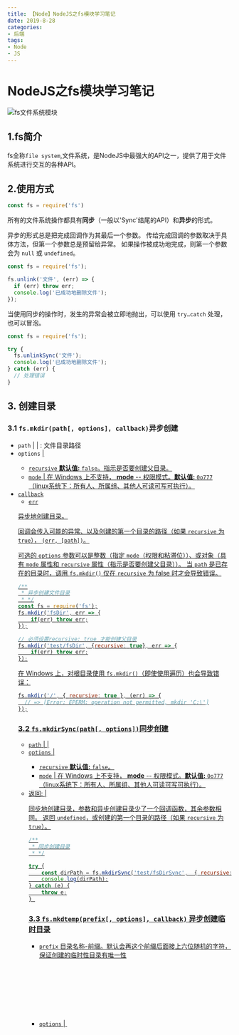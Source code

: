 ```yaml
---
title: 【Node】NodeJS之fs模块学习笔记
date: 2019-8-28
categories: 
- 后端
tags: 
- Node
- JS
---
```


# NodeJS之fs模块学习笔记

![fs文件系统模块](E:\blog\images\node\fs.png)

## 1.fs简介

fs全称`file system`,文件系统，是NodeJS中最强大的API之一，提供了用于文件系统进行交互的各种API。

## 2.使用方式

```js
const fs = require('fs')
```

所有的文件系统操作都具有**同步**（一般以'Sync'结尾的API）和**异步**的形式。

异步的形式总是把完成回调作为其最后一个参数。 传给完成回调的参数取决于具体方法，但第一个参数总是预留给异常。 如果操作被成功地完成，则第一个参数会为 `null` 或 `undefined`。

```js
const fs = require('fs');

fs.unlink('文件', (err) => {
  if (err) throw err;
  console.log('已成功地删除文件');
});
```

当使用同步的操作时，发生的异常会被立即地抛出，可以使用 `try…catch` 处理，也可以冒泡。

```js
const fs = require('fs');

try {
  fs.unlinkSync('文件');
  console.log('已成功地删除文件');
} catch (err) {
  // 处理错误
}
```

## 3. 创建目录

### 3.1 `fs.mkdir(path[, options], callback)`异步创建

- `path` [<string>](http://nodejs.cn/s/9Tw2bK) | [<Buffer>](http://nodejs.cn/s/6x1hD3) | [<URL>](http://nodejs.cn/s/5dwq7G): 文件目录路径
- `options` [<Object>](http://nodejs.cn/s/jzn6Ao) | [<integer>](http://nodejs.cn/s/SXbo1v)
  - `recursive` [<boolean>](http://nodejs.cn/s/jFbvuT) **默认值:** `false`。指示是否要创建父目录。
  - `mode` [<string>](http://nodejs.cn/s/9Tw2bK) | [<integer>](http://nodejs.cn/s/SXbo1v) 在 Windows 上不支持， **mode** -- 权限模式。**默认值:** `0o777`（linux系统下：所有人、所属组、其他人可读可写可执行）。
- `callback` [<Function>](http://nodejs.cn/s/ceTQa6)
  - `err` [<Error>](http://nodejs.cn/s/qZ873x)

异步地创建目录。

回调会传入可能的异常、以及创建的第一个目录的路径（如果 `recursive` 为 `true`）， `(err, [path])`。

可选的 `options` 参数可以是整数（指定 `mode`（权限和粘滞位））、或对象（具有 `mode` 属性和 `recursive` 属性（指示是否要创建父目录））。 当 `path` 是已存在的目录时，调用 `fs.mkdir()` 仅在 `recursive` 为 false 时才会导致错误。

```js
/**
 * 异步创建文件目录
 * */
const fs = require('fs');
fs.mkdir('fsDir', err => {
    if(err) throw err;
});

// 必须设置recursive: true 才能创建父目录
fs.mkdir('test/fsDir', {recursive: true}, err => {
    if(err) throw err;
});
```

在 Windows 上，对根目录使用 `fs.mkdir()`（即使使用遍历）也会导致错误：

```js
fs.mkdir('/', { recursive: true }, (err) => {
  // => [Error: EPERM: operation not permitted, mkdir 'C:\']
});
```

### 3.2 `fs.mkdirSync(path[, options])`同步创建

- `path` [<string>](http://nodejs.cn/s/9Tw2bK) | [<Buffer>](http://nodejs.cn/s/6x1hD3) | [<URL>](http://nodejs.cn/s/5dwq7G)
- `options` [<Object>](http://nodejs.cn/s/jzn6Ao) | [<integer>](http://nodejs.cn/s/SXbo1v)
  - `recursive` [<boolean>](http://nodejs.cn/s/jFbvuT) **默认值:** `false`。
  - `mode` [<string>](http://nodejs.cn/s/9Tw2bK) | [<integer>](http://nodejs.cn/s/SXbo1v) 在 Windows 上不支持， **mode** -- 权限模式。**默认值:** `0o777`（linux系统下：所有人、所属组、其他人可读可写可执行）。
- 返回: [<string>](http://nodejs.cn/s/9Tw2bK) | [<undefined>](http://nodejs.cn/s/8ym6ow)

同步地创建目录，参数和异步创建目录少了一个回调函数，其余参数相同。 返回 `undefined`，或创建的第一个目录的路径（如果 `recursive` 为 `true`）。

```js
/**
 * 同步创建目录
 * */

try {
    const dirPath = fs.mkdirSync('test/fsDirSync',  { recursive: true });
    console.log(dirPath);
} catch (e) {
    throw e;
} 
```

### 3.3 `fs.mkdtemp(prefix[, options], callback)` 异步创建临时目录

- `prefix` [<string>](http://nodejs.cn/s/9Tw2bK) 目录名称-前缀。默认会再这个前缀后面接上六位随机的字符，保证创建的临时性目录有唯一性
- `options` [<string>](http://nodejs.cn/s/9Tw2bK) | [<Object>](http://nodejs.cn/s/jzn6Ao)  指定编码，参数值为：`'utf-8'` 或者 `{encoding: 'utf-8'}`
  - `encoding` [<string>](http://nodejs.cn/s/9Tw2bK) **默认值:** `'utf8'`。
- `callback` [<Function>](http://nodejs.cn/s/ceTQa6)
  - `err` [<Error>](http://nodejs.cn/s/qZ873x)
  - `directory` [<string>](http://nodejs.cn/s/9Tw2bK)

```js
const fs = require('fs');
const os = require('os');
const path = require('path');
// 获取根目录Temp文件路径
const tmpDir = os.tmpdir();

fs.mkdtemp(path.join(tmpDir, '目录-'), 'utf-8', (err, directory) => {
  if (err) throw err;
  console.log(directory);
  // 打印类似: /tmp/目录-9jEV66(linux) 或 C:\Users\...\AppData\Local\Temp\目录-9jEV66(windows)
});

// 將临时目录创建到指定目录下
const { sep } = path;
fs.mkdtemp(`testDir${sep}`, (err, directory) => {
    if (err) throw err;
    console.log(directory);
    // 输出类似 `/tmp/abc123`。
    // 新的临时目录会被创建在 /tmp 目录中。
});
```

>  [nodejs中通过fs.mkdtemp 创建的临时目录会自动删除么？](https://segmentfault.com/q/1010000010321645)

### 3.4 `fs.mkdtempSync(prefix[, options])`同步创建临时目录

- `prefix` [<string>](http://nodejs.cn/s/9Tw2bK)
- `options` [<string>](http://nodejs.cn/s/9Tw2bK) | [<Object>](http://nodejs.cn/s/jzn6Ao)
  - `encoding` [<string>](http://nodejs.cn/s/9Tw2bK) **默认值:** `'utf8'`。
- 返回: [<string>](http://nodejs.cn/s/9Tw2bK) 返回创建的目录路径。

## 4.追加文件（不存在则创建文件）

### 4.1 `fs.appendFile(path, data[, options], callback)`异步追加文件

- `path` [<string>](http://nodejs.cn/s/9Tw2bK) | [<Buffer>](http://nodejs.cn/s/6x1hD3) | [<URL>](http://nodejs.cn/s/5dwq7G) | [<number>](http://nodejs.cn/s/SXbo1v) 文件名或文件描述符。
- `data` [<string>](http://nodejs.cn/s/9Tw2bK) | [<Buffer>](http://nodejs.cn/s/6x1hD3)
- `options` [<Object>](http://nodejs.cn/s/jzn6Ao) | [<string>](http://nodejs.cn/s/9Tw2bK)
  - `encoding` [<string>](http://nodejs.cn/s/9Tw2bK) | [<null>](http://nodejs.cn/s/334hvC) **默认值:** `'utf8'`。
  - `mode` [<integer>](http://nodejs.cn/s/SXbo1v) **默认值:** `0o666`。文件权限
  - `flag` [<string>](http://nodejs.cn/s/9Tw2bK) 参见[文件系统 `flag` 的支持](http://nodejs.cn/s/JjbY8n)。**默认值:** `'a'`。
- `callback` [<Function>](http://nodejs.cn/s/ceTQa6)
  - `err` [<Error>](http://nodejs.cn/s/qZ873x)

异步地追加数据到文件，如果文件尚不存在则创建文件。 `data` 可以是字符串或 [`Buffer`](http://nodejs.cn/s/FApxjh)。

```js
fs.appendFile('文件.txt', '追加的数据', (err) => {
  if (err) throw err;
  console.log('数据已被追加到文件');
});
```

如果 `options` 是字符串，则它指定字符编码：

```js
fs.appendFile('文件.txt', '追加的数据', 'utf8', callback);
```

`path` 可以指定为已打开用于追加（使用 `fs.open()` 或 `fs.openSync()`）的数字型文件描述符。 文件描述符不会自动关闭。

```js
fs.open('文件.txt', 'a', (err, fd) => {
  if (err) throw err;
  fs.appendFile(fd, '追加的数据', 'utf8', (err) => {
    fs.close(fd, (err) => {
      if (err) throw err;
    });
    if (err) throw err;
  });
});
```

### 4.2 `fs.appendFileSync(path, data[, options])`同步追加文件

- `path` [<string>](http://nodejs.cn/s/9Tw2bK) | [<Buffer>](http://nodejs.cn/s/6x1hD3) | [<URL>](http://nodejs.cn/s/5dwq7G) | [<number>](http://nodejs.cn/s/SXbo1v) 文件名或文件描述符。
- `data` [<string>](http://nodejs.cn/s/9Tw2bK) | [<Buffer>](http://nodejs.cn/s/6x1hD3)
- `options` [<Object>](http://nodejs.cn/s/jzn6Ao) | [<string>](http://nodejs.cn/s/9Tw2bK)
  - `encoding` [<string>](http://nodejs.cn/s/9Tw2bK) | [<null>](http://nodejs.cn/s/334hvC) **默认值:** `'utf8'`。
  - `mode` [<integer>](http://nodejs.cn/s/SXbo1v) **默认值:** `0o666`。文件权限
  - `flag` [<string>](http://nodejs.cn/s/9Tw2bK) 参见[文件系统 `flag` 的支持](http://nodejs.cn/s/JjbY8n)。**默认值:** `'a'`。

同步地将数据追加到文件，如果文件不存在则创建该文件。 `data` 可以是字符串或 [`Buffer`](http://nodejs.cn/s/FApxjh)。

```js
try {
  fs.appendFileSync('文件.txt', '追加的数据');
  console.log('数据已被追加到文件');
} catch (err) {
  /* 处理错误 */
}
```

如果 `options` 是字符串，则它指定字符编码：

```js
fs.appendFileSync('文件.txt', '追加的数据', 'utf8');
```

`path` 可以指定为已打开用于追加（使用 `fs.open()` 或 `fs.openSync()`）的数字型文件描述符。 文件描述符不会自动关闭。

```js
let fd;

try {
  fd = fs.openSync('文件.txt', 'a');
  fs.appendFileSync(fd, '追加的数据', 'utf8');
} catch (err) {
  /* 处理错误 */
} finally {
  if (fd !== undefined)
    fs.closeSync(fd);
}
```

## *5. 打开文件

### 5.1  `fs.open(path[, flags[, mode]], callback)`异步打开文件

- `path` [<string>](http://nodejs.cn/s/9Tw2bK) | [<Buffer>](http://nodejs.cn/s/6x1hD3) | [<URL>](http://nodejs.cn/s/5dwq7G)
- `flags` [<string>](http://nodejs.cn/s/9Tw2bK) | [<number>](http://nodejs.cn/s/SXbo1v) 参见[文件系统 `flag` 的支持](http://nodejs.cn/s/JjbY8n)。 **默认值:** `'r'`。
- `mode` [<string>](http://nodejs.cn/s/9Tw2bK) | [<integer>](http://nodejs.cn/s/SXbo1v) **默认值:** `0o666`（可读写）。
- `callback` [<Function>](http://nodejs.cn/s/ceTQa6)
  - `err` [<Error>](http://nodejs.cn/s/qZ873x)
  - `fd` [<integer>](http://nodejs.cn/s/SXbo1v) 文件描述符的整数

```js
const fs = require('fs');
fs.open('文件.txt', 'r', (err, dir) => {
    if (err) throw err;
    console.log('打开文件', dir);
    // 一般不这样使用而是直接使用 fs.readFile
    fs.readFile(dir, (err, data) => {
        if (err) throw err;
        console.log(data.toString())
    })
});
```

### 5.2 `fs.openSync(path[, flags, mode])`同步打开文件

- `path` [<string>](http://nodejs.cn/s/9Tw2bK) | [<Buffer>](http://nodejs.cn/s/6x1hD3) | [<URL>](http://nodejs.cn/s/5dwq7G)
- `flags` [<string>](http://nodejs.cn/s/9Tw2bK) | [<number>](http://nodejs.cn/s/SXbo1v) 参见[文件系统 `flag` 的支持](http://nodejs.cn/s/JjbY8n)。 **默认值:** `'r'`。
- `mode` [<string>](http://nodejs.cn/s/9Tw2bK) | [<integer>](http://nodejs.cn/s/SXbo1v) **默认值:** `0o666`（可读写）。
- 返回: [<number> ](http://nodejs.cn/s/SXbo1v)返回表示文件描述符的整数。

### 5.3 为什么不使用它们？

源码解读：

```js
// fs.open方法
function open(path, flags, mode, callback) {
	...
    //  binding.open方法
  binding.open(pathModule.toNamespacedPath(path),
               flagsNumber,
               mode,
               req);
}

// fs.readFile
function readFile(path, options, callback) {
	...
  path = getValidatedPath(path);
    //  binding.open方法
  binding.open(pathModule.toNamespacedPath(path),
               stringToFlags(options.flag || 'r'),
               0o666,
               req);
}

// fs.write
function writeFile(path, data, options, callback) {
    ...
    // 这里调用了fs.open
  fs.open(path, flag, options.mode, (openErr, fd) => {
    if (openErr) {
      callback(openErr);
    } else {
      writeFd(fd, false);
    }
  });

}
```

从源码中可以看出，一般直接使用`fs.readFile`等方式直接操作文件即可，因为他们都之间或间接的使用了`open`方法。

## 6. 读取文件

### 6.1 `fs.readFile(path[, options], callback)`异步读取文件

- `path` [<string>](http://nodejs.cn/s/9Tw2bK) | [<Buffer>](http://nodejs.cn/s/6x1hD3) | [<URL>](http://nodejs.cn/s/5dwq7G) | [<integer>](http://nodejs.cn/s/SXbo1v) 文件名或文件描述符。
- `options` [<Object>](http://nodejs.cn/s/jzn6Ao) | [](http://nodejs.cn/s/9Tw2bK)
  - `encoding` [<string>](http://nodejs.cn/s/9Tw2bK) | [<null>](http://nodejs.cn/s/334hvC) **默认值:** `null`。字符编码
  - `flag` [<string>](http://nodejs.cn/s/9Tw2bK) 参见[文件系统 `flag` 的支持](http://nodejs.cn/s/JjbY8n)。**默认值:** `'r'`。
- `callback` [<Function>](http://nodejs.cn/s/ceTQa6)
  - `err` [<Error>](http://nodejs.cn/s/qZ873x)
  - `data` [<string>](http://nodejs.cn/s/9Tw2bK) | [<Buffer>](http://nodejs.cn/s/6x1hD3) 如果没有指定字符编码，则返回原始的 buffer。

异步地读取文件的全部内容。

```js
fs.readFile('文件名','utf8', (err, data) => {
  if (err) throw err;
  console.log(data);
});
```

`fs.readFile()` 函数会缓冲整个文件。 若要最小化内存成本，则尽可能选择流式（使用 `fs.createReadStream()`）。

### 6.2 `fs.readFileSync(path[, options])`同步读取文件

- `path` [<string>](http://nodejs.cn/s/9Tw2bK) | [<Buffer>](http://nodejs.cn/s/6x1hD3) | [<URL>](http://nodejs.cn/s/5dwq7G) | [<integer>](http://nodejs.cn/s/SXbo1v) 文件名或文件描述符。
- `options` [<Object>](http://nodejs.cn/s/jzn6Ao) | [](http://nodejs.cn/s/9Tw2bK)
  - `encoding` [<string>](http://nodejs.cn/s/9Tw2bK) | [<null>](http://nodejs.cn/s/334hvC) **默认值:** `null`。字符编码
  - `flag` [<string>](http://nodejs.cn/s/9Tw2bK) 参见[文件系统 `flag` 的支持](http://nodejs.cn/s/JjbY8n)。**默认值:** `'r'`。
- 返回: [<string>](http://nodejs.cn/s/9Tw2bK) | [<buffer>](http://nodejs.cn/s/6x1hD3) 返回 `path` 的内容。如果指定了 `encoding` 选项，则此函数返回字符串。 否则，返回 buffer。

## 7. 写入文件

### 7.1`fs.writeFile(file, data[, options], callback)`异步写入文件

- `file` [<string>](http://nodejs.cn/s/9Tw2bK) | [<Buffer>](http://nodejs.cn/s/6x1hD3) | [<URL>](http://nodejs.cn/s/5dwq7G) | [<integer>](http://nodejs.cn/s/SXbo1v) 文件名或文件描述符。
- `data` [<string>](http://nodejs.cn/s/9Tw2bK) | [<Buffer>](http://nodejs.cn/s/6x1hD3) | [<TypedArray>](http://nodejs.cn/s/oh3CkV) | [<DataView>](http://nodejs.cn/s/yCdVkD)
- `options` [<Object>](http://nodejs.cn/s/jzn6Ao) | [<string>](http://nodejs.cn/s/9Tw2bK)
  - `encoding` [<string>](http://nodejs.cn/s/9Tw2bK) | [<null>](http://nodejs.cn/s/334hvC) **默认值:** `'utf8'`。
  - `mode` [<integer>](http://nodejs.cn/s/SXbo1v) **默认值:** `0o666`。
  - `flag` [<string>](http://nodejs.cn/s/9Tw2bK) 参见[文件系统 `flag` 的支持](http://nodejs.cn/s/JjbY8n)。 **默认值:** `'w'`。
- `callback` [<Function>](http://nodejs.cn/s/ceTQa6)
  - `err` [<Error>](http://nodejs.cn/s/qZ873x)

当 `file` 是文件名时，则异步地写入数据到文件（如果文件已存在，则覆盖文件）。 `data` 可以是字符串或 buffer。

当 `file` 是文件描述符时，则其行为类似于直接调用 `fs.write()`（建议使用）。 参见以下关于使用文件描述符的说明。

如果 `data` 是 buffer，则 `encoding` 选项会被忽略。

```js
const data = new Uint8Array(Buffer.from('Node.js 中文网'));
fs.writeFile('文件.txt', data, (err) => {
  if (err) throw err;
  console.log('文件已被保存');
});
```

如果 `options` 是字符串，则它指定字符编码：

```js
fs.writeFile('文件.txt', 'Node.js 中文网', 'utf8', callback);
```

不等待回调就对同一个文件多次使用 `fs.writeFile()` 是不安全的。 对于这种情况，建议使用 [`fs.createWriteStream()`](http://nodejs.cn/s/VdSJQa)。

### 7.2`fs.writeFileSync(file, data[, options])`同步写入文件

- `file` [<string>](http://nodejs.cn/s/9Tw2bK) | [<Buffer>](http://nodejs.cn/s/6x1hD3) | [<URL>](http://nodejs.cn/s/5dwq7G) | [<integer>](http://nodejs.cn/s/SXbo1v) 文件名或文件描述符。
- `data` [<string>](http://nodejs.cn/s/9Tw2bK) | [<Buffer>](http://nodejs.cn/s/6x1hD3) | [<TypedArray>](http://nodejs.cn/s/oh3CkV) | [<DataView>](http://nodejs.cn/s/yCdVkD)
- `options` [<Object>](http://nodejs.cn/s/jzn6Ao) | [<string>](http://nodejs.cn/s/9Tw2bK)
  - `encoding` [<string>](http://nodejs.cn/s/9Tw2bK) | [<null>](http://nodejs.cn/s/334hvC) **默认值:** `'utf8'`。
  - `mode` [<integer>](http://nodejs.cn/s/SXbo1v) **默认值:** `0o666`。
  - `flag` [<string>](http://nodejs.cn/s/9Tw2bK) 参见[文件系统 `flag` 的支持](http://nodejs.cn/s/JjbY8n)。 **默认值:** `'w'`。

返回 `undefined`。

## 8. 拷贝文件

### 8.1 `fs.copyFile(src, dest[, mode], callback)`异步拷贝文件

- `src` [<string>](http://nodejs.cn/s/9Tw2bK) | [<Buffer>](http://nodejs.cn/s/6x1hD3) | [<URL>](http://nodejs.cn/s/5dwq7G) 要拷贝的源文件名。
- `dest` [<string>](http://nodejs.cn/s/9Tw2bK) | [<Buffer>](http://nodejs.cn/s/6x1hD3) | [<URL>](http://nodejs.cn/s/5dwq7G) 拷贝操作的目标文件名。
- `mode` [<integer>](http://nodejs.cn/s/SXbo1v) 用于拷贝操作的修饰符。**默认值:** `0`。
- `callback` [<Function>](http://nodejs.cn/s/ceTQa6)

异步地将 `src` 拷贝到 `dest`。 默认情况下，如果 `dest` 已经存在，则覆盖它。 除了可能的异常，回调函数没有其他参数。 Node.js 不保证拷贝操作的原子性。 如果在打开目标文件用于写入后发生错误，则 Node.js 将尝试删除目标文件。

`mode` 是一个可选的整数，指定拷贝操作的行为。 可以创建由两个或更多个值按位或组成的掩码（比如 `fs.constants.COPYFILE_EXCL | fs.constants.COPYFILE_FICLONE`）。

- `fs.constants.COPYFILE_EXCL` - 如果 `dest` 已存在，则拷贝操作将失败。
- `fs.constants.COPYFILE_FICLONE` - 拷贝操作将尝试创建写时拷贝（copy-on-write）链接。如果平台不支持写时拷贝，则使用后备的拷贝机制。
- `fs.constants.COPYFILE_FICLONE_FORCE` - 拷贝操作将尝试创建写时拷贝链接。如果平台不支持写时拷贝，则拷贝操作将失败。

```js
const fs = require('fs');
const { COPYFILE_EXCL } = fs.constants;

function callback(err) {
  if (err) throw err;
  console.log('源文件已拷贝到目标文');
}

// 默认情况下将创建或覆盖目标文件。
fs.copyFile('源文件.txt', '目标文件.txt', callback);

// 通过使用 COPYFILE_EXCL，如果目标文件存在，则操作将失败。
fs.copyFile('源文件.txt', '目标文件.txt', COPYFILE_EXCL, callback);
```

### 8.2 `fs.copyFileSync(src, dest[, mode])`同步拷贝文件

- `src` [<string>](http://nodejs.cn/s/9Tw2bK) | [<Buffer>](http://nodejs.cn/s/6x1hD3) | [<URL>](http://nodejs.cn/s/5dwq7G) 要拷贝的源文件名。
- `dest` [<string>](http://nodejs.cn/s/9Tw2bK) | [<Buffer>](http://nodejs.cn/s/6x1hD3) | [<URL>](http://nodejs.cn/s/5dwq7G) 拷贝操作的目标文件名。
- `mode` [<integer>](http://nodejs.cn/s/SXbo1v) 用于拷贝操作的修饰符。**默认值:** `0`。

其余同``fs.copyFile(src, dest[, mode], callback)`

```js
const fs = require('fs');
const { COPYFILE_EXCL } = fs.constants;

// 默认情况下将创建或覆盖目标文件。
fs.copyFileSync('源文件.txt', '目标文件.txt');
console.log('源文件已拷贝到目标文件');

// 通过使用 COPYFILE_EXCL，如果目标文件存在，则操作将失败。
fs.copyFileSync('源文件.txt', '目标文件.txt', COPYFILE_EXCL);
```

## 9.重命名文件

### 9.1 `fs.rename(oldPath, newPath, callback)`异步重命名文件

- `oldPath` [<string>](http://nodejs.cn/s/9Tw2bK) | [<Buffer>](http://nodejs.cn/s/6x1hD3) | [<URL>](http://nodejs.cn/s/5dwq7G) 
- `newPath` [<string>](http://nodejs.cn/s/9Tw2bK) | [<Buffer>](http://nodejs.cn/s/6x1hD3) | [<URL>](http://nodejs.cn/s/5dwq7G) 
- `callback` [<Function>](http://nodejs.cn/s/ceTQa6)
  - `err` [<Error>](http://nodejs.cn/s/qZ873x)

异步地把 `oldPath` 文件重命名为 `newPath` 提供的路径名。 如果 `newPath` 已存在，则覆盖它。 除了可能的异常，完成回调没有其他参数。

也可参见 [`rename(2)`](http://nodejs.cn/s/YbqghQ)。

```js
fs.rename('旧文件.txt', '新文件.txt', (err) => {
  if (err) throw err;
  console.log('重命名完成');
});
```

### 9.2 `fs.renameSync(oldPath, newPath, callback)`同步重命名文件

- `oldPath` [<string>](http://nodejs.cn/s/9Tw2bK) | [<Buffer>](http://nodejs.cn/s/6x1hD3) | [<URL>](http://nodejs.cn/s/5dwq7G) 
- `newPath` [<string>](http://nodejs.cn/s/9Tw2bK) | [<Buffer>](http://nodejs.cn/s/6x1hD3) | [<URL>](http://nodejs.cn/s/5dwq7G) 
- 返回 `undefined`

## 10.判断文件

### 10.1 `fs.access(path[, mode], callback)` 异步测试文件权限（存在、读写）

- `path` [<string>](http://nodejs.cn/s/9Tw2bK) | [<Buffer>](http://nodejs.cn/s/6x1hD3) | [<URL>](http://nodejs.cn/s/5dwq7G) 
- `mode` [<integer>](http://nodejs.cn/s/SXbo1v) **默认值:** `fs.constants.F_OK`。
- `callback` [<Function>](http://nodejs.cn/s/ceTQa6)
  - `err` [<Error>](http://nodejs.cn/s/qZ873x)

测试用户对 `path` 指定的文件或目录的权限。 `mode` 参数是一个可选的整数，指定要执行的可访问性检查。 查看[文件可访问性的常量](http://nodejs.cn/s/qZfpqk)了解 `mode` 的可选值。 可以创建由两个或更多个值按位或组成的掩码（例如 `fs.constants.W_OK | fs.constants.R_OK`）。

最后一个参数 `callback` 是回调函数，调用时会传入可能的错误参数。 如果任何可访问性检查失败，则错误参数会是 `Error` 对象。 以下示例会检查 `package.json` 是否存在、以及是否可读或可写。

```js
const file = 'package.json';

// 检查文件是否存在于当前目录中。
fs.access(file, fs.constants.F_OK, (err) => {
  console.log(`${file} ${err ? '不存在' : '存在'}`);
});

// 检查文件是否可读。
fs.access(file, fs.constants.R_OK, (err) => {
  console.log(`${file} ${err ? '不可读' : '可读'}`);
});

// 检查文件是否可写。
fs.access(file, fs.constants.W_OK, (err) => {
  console.log(`${file} ${err ? '不可写' : '可写'}`);
});

// 检查文件是否存在于当前目录中、以及是否可写。
fs.access(file, fs.constants.F_OK | fs.constants.W_OK, (err) => {
  if (err) {
    console.error(
      `${file} ${err.code === 'ENOENT' ? '不存在' : '只可读'}`);
  } else {
    console.log(`${file} 存在，且可写`);
  }
});
```

### 10.2`fs.accessSync(path[, mode])` 同步测试文件权限（存在、读写）

- `path` [<string>](http://nodejs.cn/s/9Tw2bK) | [<Buffer>](http://nodejs.cn/s/6x1hD3) | [<URL>](http://nodejs.cn/s/5dwq7G) 
- `mode` [<integer>](http://nodejs.cn/s/SXbo1v) **默认值:** `fs.constants.F_OK`

同步地测试用户对 `path` 指定的文件或目录的权限。 `mode` 参数是一个可选的整数，指定要执行的可访问性检查。 查看[文件可访问性的常量](http://nodejs.cn/s/qZfpqk)了解 `mode` 的可选值。 可以创建由两个或更多个值按位或组成的掩码（例如 `fs.constants.W_OK | fs.constants.R_OK`）。

如果可访问性检查失败，则抛出 `Error`。 否则，该方法将返回 `undefined`。

```js
try {
  fs.accessSync('etc/passwd', fs.constants.R_OK | fs.constants.W_OK);
  console.log('可以读写');
} catch (err) {
  console.error('无权访问');
}
```

### 10.3 `fs.open`写入时判断存在是否有效

```js
fs.open('文件', 'wx', (err, fd) => {
  if (err) {
    if (err.code === 'EEXIST') {
      console.error('文件已存在');
      return;
    }

    throw err;
  }

  writeMyData(fd);
});
```

### 10.4 `fs.open`读取时判断存在文件是否有效

```js
fs.open('文件', 'r', (err, fd) => {
  if (err) {
    if (err.code === 'ENOENT') {
      console.error('文件不存在');
      return;
    }

    throw err;
  }

  readMyData(fd);
});
```

### 10.5 `fs.existsSync(path)` 判断文件是否存在

- `path` [<string>](http://nodejs.cn/s/9Tw2bK) | [<Buffer>](http://nodejs.cn/s/6x1hD3) | [<URL>](http://nodejs.cn/s/5dwq7G) 
- 返回: [<boolean>](http://nodejs.cn/s/jFbvuT)

如果路径存在，则返回 `true`，否则返回 `false`。

详见此 API 的异步版本的文档：[`fs.exists()`](http://nodejs.cn/s/udxWhD)。

虽然 `fs.exists()` 是弃用的，但 `fs.existsSync()` 不是弃用的。 `fs.exists()` 的 `callback` 参数接受的参数与其他的 Node.js 回调的不一致。 `fs.existsSync()` 不使用回调。

```js
if (fs.existsSync('文件')) {
  console.log('该路径已存在');
}
```

## 11. 监听文件的变化

![监听文件的变化](E:\blog\images\node\watch-code.gif)

### 11.1 `fs.watch(filename[, options][, listener])`监听文件更改(高效)

- `filename`  [<string>](http://nodejs.cn/s/9Tw2bK) | [<Buffer>](http://nodejs.cn/s/6x1hD3) | [<URL>](http://nodejs.cn/s/5dwq7G) 
- `options` [<string>](http://nodejs.cn/s/9Tw2bK) | [<Object>](http://nodejs.cn/s/jzn6Ao)
  - `persistent` [<boolean>](http://nodejs.cn/s/jFbvuT) 指示如果文件已正被监视，进程是否应继续运行。**默认值:** `true`。
  - `recursive` [<boolean>](http://nodejs.cn/s/jFbvuT) 指示应该监视所有子目录，还是仅监视当前目录。这适用于监视目录时，并且仅适用于受支持的平台（参见[注意事项](http://nodejs.cn/s/PJEx13)）。**默认值:** `false`。
  - `encoding` [<string>](http://nodejs.cn/s/9Tw2bK) 指定用于传给监听器的文件名的字符编码。**默认值:** `'utf8'`。
- `listener` [<Function>](http://nodejs.cn/s/ceTQa6) | [<Buffer>](http://nodejs.cn/s/8ym6ow) **默认值:** `undefined`。
  - `eventType` [<string>](http://nodejs.cn/s/9Tw2bK)
  - `filename` [<string>](http://nodejs.cn/s/9Tw2bK) | [<Buffer>](http://nodejs.cn/s/6x1hD3)
- 返回: [<fs.FSWatcher>](http://nodejs.cn/s/8XNtAD)

第二个参数是可选的。 如果 `options` 传入字符串，则它指定 `encoding`。 否则， `options` 应传入对象。

监听器回调有两个参数 `(eventType, filename)`。 `eventType` 是 `'rename'` 或 `'change'`， `filename` 是触发事件的文件的名称。

```js
fs.watch('somedir', (eventType, filename) => {
  console.log(`事件类型是: ${eventType}`);
  if (filename) {
    console.log(`提供的文件名: ${filename}`);
  } else {
    console.log('文件名未提供');
  }
});
```

**使用 [`fs.watch()`](http://nodejs.cn/s/h2QY7Q) 比 `fs.watchFile` 和 `fs.unwatchFile` 更高效。 应尽可能使用 `fs.watch` 代替 `fs.watchFile` 和 `fs.unwatchFile`。**

### 11.2 `fs.watchFile(filename[, options], listener)`监听文件更改

- `filename`  [<string>](http://nodejs.cn/s/9Tw2bK) | [<Buffer>](http://nodejs.cn/s/6x1hD3) | [<URL>](http://nodejs.cn/s/5dwq7G) 
- `options` [<Object>](http://nodejs.cn/s/jzn6Ao)
  - `bigint` [<boolean>](http://nodejs.cn/s/jFbvuT) **默认值:** `false`。
  - `persistent` [<boolean>](http://nodejs.cn/s/jFbvuT) **默认值:** `true`。
  - `interval` [<integer>](http://nodejs.cn/s/SXbo1v) **默认值:** `5007`。
- `listener` [<Function>](http://nodejs.cn/s/ceTQa6)
  - `current` [<fs.State>](http://nodejs.cn/s/NMuvVx)
  - `previous` [<fs.State>](http://nodejs.cn/s/NMuvVx)

监视 `filename` 的更改。 每当访问文件时都会调用 `listener` 回调。

`options` 参数可以省略。 如果提供，则它应该是一个对象。 `options` 对象可以包含一个名为 `persistent` 的布尔值，指示当文件正在被监视时，进程是否应该继续运行。 `options` 对象可以指定 `interval` 属性，指示**轮询**目标的频率（以毫秒为单位）。

`listener` 有两个参数，当前的 stat 对象和之前的 stat 对象：

```js
fs.watchFile('message.text', (curr, prev) => {
  console.log(`当前的最近修改时间是: ${curr.mtime}`);
  console.log(`之前的最近修改时间是: ${prev.mtime}`);
});
```

### 11.3 `fs.unwatchFile(filename[, listener])` 解绑监听器

- `filename`  [<string>](http://nodejs.cn/s/9Tw2bK) | [<Buffer>](http://nodejs.cn/s/6x1hD3) | [<URL>](http://nodejs.cn/s/5dwq7G) 
- `listener` [<Function>](http://nodejs.cn/s/ceTQa6) 可选的，之前使用 `fs.watchFile()` 绑定的监听器。

停止监视 `filename` 的变化。 如果指定了 `listener`，则仅移除此特定监听器，否则，将移除所有监听器，从而停止监视 `filename`。

对未被监视的文件名调用 `fs.unwatchFile()` 将是空操作，而不是错误。

使用 [`fs.watch()`](http://nodejs.cn/s/h2QY7Q) 比 `fs.watchFile()` 和 `fs.unwatchFile()` 更高效。 应尽可能使用 `fs.watch()` 代替 `fs.watchFile()` 和 `fs.unwatchFile()`。

### 11.4 为什么推荐[`fs.watch()`](http://nodejs.cn/s/h2QY7Q)

> [精读《如何利用 Nodejs 监听文件夹》](https://www.jianshu.com/p/09dae09457fa)
>
> [原文《How to Watch for Files Changes in Node.js》](https://thisdavej.com/how-to-watch-for-files-changes-in-node-js/)

+ `fs.watchFile` 是通过轮询检测文件变化的，它并不能实时作出反馈，而且只能监听一个文件，存在效率问题。

+ `fs.watch` 通过操作系统提供的文件更改通知机制来监听

  > `fs.watch`方式取决于底层操作系统，通知文件系统更改的方法如下：（了解一下）
  >
  > - 在 Linux 系统上，使用 [`inotify(7)`](http://nodejs.cn/s/d7HYeP)。
  > - 在 BSD 系统上，使用 [`kqueue(2)`](http://nodejs.cn/s/sKFUBp)。
  > - 在 macOS 系统上，对文件使用 [`kqueue(2)`](http://nodejs.cn/s/sKFUBp)，对目录使用 [`FSEvents`](http://nodejs.cn/s/Asxgry)。
  > - 在 SunOS 系统上（包括 Solaris 和 SmartOS），使用[事件端口](http://nodejs.cn/s/bqLYZP)。
  > - 在 Windows 系统上，此特性取决于 [`ReadDirectoryChangesW`](http://nodejs.cn/s/Tbrfbe)。
  > - 在 Aix 系统上，此特性取决于 [`AHAFS`](http://nodejs.cn/s/uAha9z) 必须启动。
  >
  > 仍然可以使用 `fs.watchFile()`，因为它使用 stat 轮询 ，但这种方法较慢且不太可靠。—— 官方说法

```typescript
fs.watch(dir, (event, filename) => {
  if (filename && event === "change") {
    console.log(`${filename} file Changed`);
  }
});
```

## 12.其他

### 11.1 文件路径`path` 参数解读

`path` [<string>](http://nodejs.cn/s/9Tw2bK) | [<Buffer>](http://nodejs.cn/s/6x1hD3) | [<URL>](http://nodejs.cn/s/5dwq7G) ：大多数 `fs` 操作接受的文件路径可以指定为字符串、[`Buffer`](http://nodejs.cn/s/FApxjh)、或 [`URL`](http://nodejs.cn/s/5dwq7G) 对象（使用 `file:` 协议）。

`file:` URL 始终是绝对路径。

```js
const fs = require('fs');
const fileUrl = new URL('file:///文件');

fs.readFileSync(fileUrl);
```

### 11.2 [文件系统标志](http://nodejs.cn/api/fs.html#fs_file_system_flags)

+ 追加`a`

    | `flag`  | 描述                                                         |
    | ------- | ------------------------------------------------------------ |
    | `'a'`   | 打开文件用于追加。 如果文件不存在，则创建该文件。            |
    | `'ax'`  | 类似于 `'a'`，但如果路径存在，则失败。                       |
    | `'a+'`  | 打开文件用于读取和追加。 如果文件不存在，则创建该文件。      |
    | `'ax+'` | 类似于 `'a+'`，但如果路径存在，则失败。                      |
    | `'as'`  | 打开文件用于追加（在同步模式中）。 如果文件不存在，则创建该文件。 |
    | `'as+'` | 打开文件用于读取和追加（在同步模式中）。 如果文件不存在，则创建该文件。 |

+ 读取`r`

    | `flag`  | 描述                                                         |
    | ------- | ------------------------------------------------------------ |
    | `'r'`   | 打开文件用于读取。 如果文件不存在，则会发生异常。            |
    | `'r+'`  | 打开文件用于读取和写入。 如果文件不存在，则会发生异常。      |
    | `'rs+'` | 打开文件用于读取和写入（在同步模式中）。 指示操作系统绕过本地的文件系统缓存。 |

+ 写入`w`

  | `flag`  | 描述                                                         |
  | ------- | ------------------------------------------------------------ |
  | `'w'`   | 打开文件用于写入。 如果文件不存在则创建文件，如果文件存在则截断文件。 |
  | `'wx'`  | 类似于 `'w'`，但如果路径存在，则失败。                       |
  | `'w+'`  | 打开文件用于读取和写入。 如果文件不存在则创建文件，如果文件存在则截断文件。 |
  | `'wx+'` | 类似于 `'w+'`，但如果路径存在，则失败。                      |

  

## 13.高级API

### 13.1 异步方法升级为Promise回调：

+ `fs.promises.access` 测试用户对 `path` 指定的文件或目录的权限
+ `fs.promises.appendFile` 异步追加数据
+ `fs.promises.copyFile` 异步拷贝文件
+ `fs.promises.mkdir` 异步创建目录
+ `fs.promises.mkdtemp` 异步创建临时目录
+ `fs.promises.open` 异步打开文件
+ `fs.promises.readFile`异步读取文件
+ `fs.promises.rename` 异步重命名文件
+ `fs.promises.rmdir` 异步移除文件目录
+ `fs.promises.writeFile`异步写入文件

```js
const fs = require('fs');
fs.promises.readFile('文件.txt', 'utf8').then(res => {
    console.log(res);
});
```

### 13.2 使用Stream流式操作文件

> [Node.js 流: 你需要知道的一切](https://juejin.im/post/5940a9c3128fe1006a0ab176)

#### 13.2.1 `fs.createReadStream(path[, options])`创建可读流

- `path`  [<string>](http://nodejs.cn/s/9Tw2bK) | [<Buffer>](http://nodejs.cn/s/6x1hD3) | [<URL>](http://nodejs.cn/s/5dwq7G) 
- `options` [<string>](http://nodejs.cn/s/9Tw2bK) | [<Object>](http://nodejs.cn/s/jzn6Ao)
  - `flags` [<string>](http://nodejs.cn/s/9Tw2bK) 参见[文件系统 `flag` 的支持](http://nodejs.cn/s/JjbY8n)。 **默认值:** `'r'`。
  - `encoding` [<string>](http://nodejs.cn/s/9Tw2bK) **默认值:** `null`。
  - `fd` [<integer>](http://nodejs.cn/s/SXbo1v) **默认值:** `null`。如果指定了 `fd`，则 `ReadStream` 会忽略 `path` 参数，并且会使用指定的文件描述符
  - `mode` [<integer>](http://nodejs.cn/s/SXbo1v) **默认值:** `0o666`。
  - `autoClose` [<boolean>](http://nodejs.cn/s/jFbvuT) **默认值:** `true`。
  - `emitClose` [<boolean>](http://nodejs.cn/s/jFbvuT) **默认值:** `false`。
  - `start` [<integer>](http://nodejs.cn/s/SXbo1v) 从文件中读取一定范围的字节，而不是读取整个文件
  - `end` [<integer>](http://nodejs.cn/s/SXbo1v) **默认值:** `Infinity`。从文件中读取一定范围的字节，而不是读取整个文件
  - `highWaterMark` [<integer>](http://nodejs.cn/s/SXbo1v) **默认值:** `64 * 1024`。
  - `fs` [<Object>](http://nodejs.cn/s/jzn6Ao) | [<null>](http://nodejs.cn/s/334hvC) **默认值:** `null`。
- 返回: [<fs.ReadStream>](http://nodejs.cn/s/C3Eioq) 参见[可读流](http://nodejs.cn/s/vx79o1)。

```js

const fs=require('fs');
const path=require('path');
let readStream=fs.createReadStream('./test/b.js',{encoding:'utf8'});
//console.log(readStream);
 
//读取文件发生错误事件
readStream.on('error', (err) => {
    console.log('发生异常:', err);
});
//已打开要读取的文件事件
readStream.on('open', (fd) => {
    console.log('文件已打开:', fd);
});
//文件已经就位，可用于读取事件
readStream.on('ready', () => {
    console.log('文件已准备好..');
});
 
//文件读取中事件·····
readStream.on('data', (chunk) => {
    console.log('读取文件数据:', chunk);
});
 
//文件读取完成事件
readStream.on('end', () => {
    console.log('读取已完成..');
});
 
//文件已关闭事件
readStream.on('close', () => {
    console.log('文件已关闭！');
});

```

#### 13.2.2 `fs.createWriteStream(path[, options])` 创建可写流

- `path`  [<string>](http://nodejs.cn/s/9Tw2bK) | [<Buffer>](http://nodejs.cn/s/6x1hD3) | [<URL>](http://nodejs.cn/s/5dwq7G) 
- `options` [<string>](http://nodejs.cn/s/9Tw2bK) | [<Object>](http://nodejs.cn/s/jzn6Ao)
  - `flags` [<string>](http://nodejs.cn/s/9Tw2bK) 参见[文件系统 `flag` 的支持](http://nodejs.cn/s/JjbY8n)。 **默认值:** `'r'`。
  - `encoding` [<string>](http://nodejs.cn/s/9Tw2bK) **默认值:** `null`。
  - `fd` [<integer>](http://nodejs.cn/s/SXbo1v) **默认值:** `null`。如果指定了 `fd`，则 `ReadStream` 会忽略 `path` 参数，并且会使用指定的文件描述符
  - `mode` [<integer>](http://nodejs.cn/s/SXbo1v) **默认值:** `0o666`。
  - `autoClose` [<boolean>](http://nodejs.cn/s/jFbvuT) **默认值:** `true`。
  - `emitClose` [<boolean>](http://nodejs.cn/s/jFbvuT) **默认值:** `false`。
  - `start` [<integer>](http://nodejs.cn/s/SXbo1v)  范围 [0, [`Number.MAX_SAFE_INTEGER`](http://nodejs.cn/s/e9ereu)] 
  - `fs` [<Object>](http://nodejs.cn/s/jzn6Ao) | [<null>](http://nodejs.cn/s/334hvC) **默认值:** `null`。

+ 返回: [<fs.WriteStream>](http://nodejs.cn/s/2uZDVA) 参见[可写流](http://nodejs.cn/s/9JUnJ8)。

## 14.小结

+ 创建目录

  ```js
  fs.mkdir
  fs.mkdirSync
  
  fs.mkdtemp
  fs.mkdtempSync
  
  fs.promises.mkdir
  fs.promises.mkdtemp
  ```

+ 追加文件

  ```js
  fs.appendFile
  fs.appendFileSync
  
  fs.promises.appendFile
  ```

+ 打开文件

  ```js
  fs.open
  fs.openSync
  
  fs.promises.open
  ```

+ 读取文件

  ```js
  fs.readFile
  fs.readFileSync
  
  fs.promises.readFile
  ```

+ 写入文件

  ```js
  fs.writeFile
  fs.writeFileSync
  
  fs.promises.writeFile
  ```

+ 拷贝文件

  ```js
  fs.copyFile
  fs.copyFileSync
  
  fs.promises.copyFile
  ```

+ 重命名文件

  ```js
  fs.rename
  fs.renameSync
  
  fs.promises.rename
  ```

+ 判断文件

  ```js
  fs.access
  fs.accessSync
  
  fs.promises.access
  
  fs.existsSync
  ```

+ 监听文件

  ```js
  fs.watch
  fs.watchFile
  fs.unwatch
  ```

  